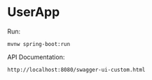 # UserApp

Run:
```
mvnw spring-boot:run
```

API Documentation:
```
http://localhost:8080/swagger-ui-custom.html
```
